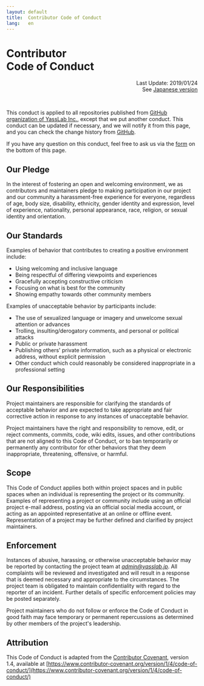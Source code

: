 ```yaml
---
layout: default
title:  Contributor Code of Conduct
lang:   en
---
```


# Contributor <br class="ignore-sp">Code of Conduct


<div align="right" style="padding-bottom: 30px;">
  Last Update: 2019/01/24<br>
  See <a href="/ja/code-of-conduct">Japanese version</a>
</div>

This conduct is applied to all repositories published from [GitHub organization of YassLab Inc.](https://github.com/yasslab), except that we put another conduct. This conduct can be updated if necessary, and we will notify it from this page, and you can check the change history from [GitHub](https://github.com/yasslab/yasslab.github.io/commits/master/en/code-of-conduct/index.md).

If you have any question on this conduct, feel free to ask us via the [form](#contact) on the bottom of this page.

## Our Pledge

In the interest of fostering an open and welcoming environment, we as
contributors and maintainers pledge to making participation in our project and
our community a harassment-free experience for everyone, regardless of age, body
size, disability, ethnicity, gender identity and expression, level of experience,
nationality, personal appearance, race, religion, or sexual identity and
orientation.

## Our Standards

Examples of behavior that contributes to creating a positive environment
include:

* Using welcoming and inclusive language
* Being respectful of differing viewpoints and experiences
* Gracefully accepting constructive criticism
* Focusing on what is best for the community
* Showing empathy towards other community members

Examples of unacceptable behavior by participants include:

* The use of sexualized language or imagery and unwelcome sexual attention or
  advances
* Trolling, insulting/derogatory comments, and personal or political attacks
* Public or private harassment
* Publishing others' private information, such as a physical or electronic
  address, without explicit permission
* Other conduct which could reasonably be considered inappropriate in a
  professional setting

## Our Responsibilities

Project maintainers are responsible for clarifying the standards of acceptable
behavior and are expected to take appropriate and fair corrective action in
response to any instances of unacceptable behavior.

Project maintainers have the right and responsibility to remove, edit, or
reject comments, commits, code, wiki edits, issues, and other contributions
that are not aligned to this Code of Conduct, or to ban temporarily or
permanently any contributor for other behaviors that they deem inappropriate,
threatening, offensive, or harmful.

## Scope

This Code of Conduct applies both within project spaces and in public spaces
when an individual is representing the project or its community. Examples of
representing a project or community include using an official project e-mail
address, posting via an official social media account, or acting as an appointed
representative at an online or offline event. Representation of a project may be
further defined and clarified by project maintainers.

## Enforcement

Instances of abusive, harassing, or otherwise unacceptable behavior may be
reported by contacting the project team at *admin@yasslab.jp*. All
complaints will be reviewed and investigated and will result in a response that
is deemed necessary and appropriate to the circumstances. The project team is
obligated to maintain confidentiality with regard to the reporter of an incident.
Further details of specific enforcement policies may be posted separately.

Project maintainers who do not follow or enforce the Code of Conduct in good
faith may face temporary or permanent repercussions as determined by other
members of the project's leadership.

## Attribution

This Code of Conduct is adapted from the [Contributor Covenant][homepage], version 1.4,
available at [https://www.contributor-covenant.org/version/1/4/code-of-conduct/](https://www.contributor-covenant.org/version/1/4/code-of-conduct/)

[homepage]: https://www.contributor-covenant.org

<br /><br />

<div id="contact"></div>
